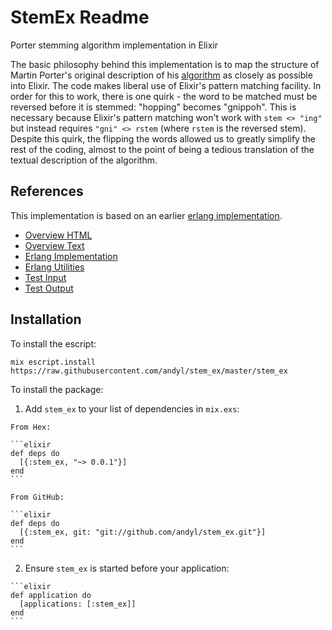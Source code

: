 # StemEx Readme

Porter stemming algorithm implementation in Elixir

The basic philosophy behind this implementation is to map the structure of
Martin Porter's original description of his
[algorithm](http://tartarus.org/~martin/PorterStemmer) as closely as possible
into Elixir.  The code makes liberal use of Elixir's pattern matching facility.
In order for this to work, there is one quirk - the word to be matched must be
reversed before it is stemmed: "hopping" becomes "gnippoh". This is necessary
because Elixir's pattern matching won't work with `stem <> "ing"` but instead
requires `"gni" <> rstem` (where `rstem` is the reversed stem).  Despite this
quirk, the flipping the words allowed us to greatly simplify the rest of the
coding, almost to the point of being a tedious translation of the textual
description of the algorithm.

## References

This implementation is based on an earlier [erlang
implementation](https://tartarus.org/martin/PorterStemmer).

* [Overview HTML        ](https://tartarus.org/martin/PorterStemmer               )
* [Overview Text        ](https://tartarus.org/martin/PorterStemmer/def.txt       )
* [Erlang Implementation](https://tartarus.org/martin/PorterStemmer/porter.erl    )
* [Erlang Utilities     ](https://tartarus.org/martin/PorterStemmer/conditions.erl)
* [Test Input           ](https://tartarus.org/martin/PorterStemmer/voc.txt       )
* [Test Output          ](https://tartarus.org/martin/PorterStemmer/output.txt    )

## Installation

To install the escript:

`mix escript.install https://raw.githubusercontent.com/andyl/stem_ex/master/stem_ex`

To install the package:

  1. Add `stem_ex` to your list of dependencies in `mix.exs`:

    From Hex:

    ```elixir
    def deps do
      [{:stem_ex, "~> 0.0.1"}]
    end
    ```

    From GitHub:

    ```elixir
    def deps do
      [{:stem_ex, git: "git://github.com/andyl/stem_ex.git"}]
    end
    ```

  2. Ensure `stem_ex` is started before your application:

    ```elixir
    def application do
      [applications: [:stem_ex]]
    end
    ```

